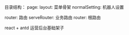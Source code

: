 目录结构：
  page: 
    layout: 菜单骨架
    normalSetting: 机器人设置
    
  router:  路由
    serveRouter: 业务路由
    router: 根路由
    
    
react + antd 运营后台基础架子      
